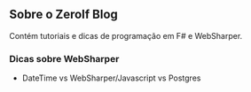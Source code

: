 ## Sobre o ZeroIf Blog

Contém tutoriais e dicas de programação em F# e WebSharper.

### Dicas sobre WebSharper

- DateTime vs WebSharper/Javascript vs Postgres
